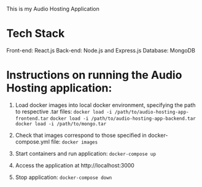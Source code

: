 This is my Audio Hosting Application

# Tech Stack
Front-end: React.js
Back-end: Node.js and Express.js
Database: MongoDB

# Instructions on running the Audio Hosting application:
1. Load docker images into local docker environment, specifying the path to respective .tar files:
`docker load -i /path/to/audio-hosting-app-frontend.tar`
`docker load -i /path/to/audio-hosting-app-backend.tar`
`docker load -i /path/to/mongo.tar`

2. Check that images correspond to those specified in docker-compose.yml file:
`docker images`

3. Start containers and run application:
`docker-compose up`

4. Access the application at http://localhost:3000

5. Stop application:
`docker-compose down`
